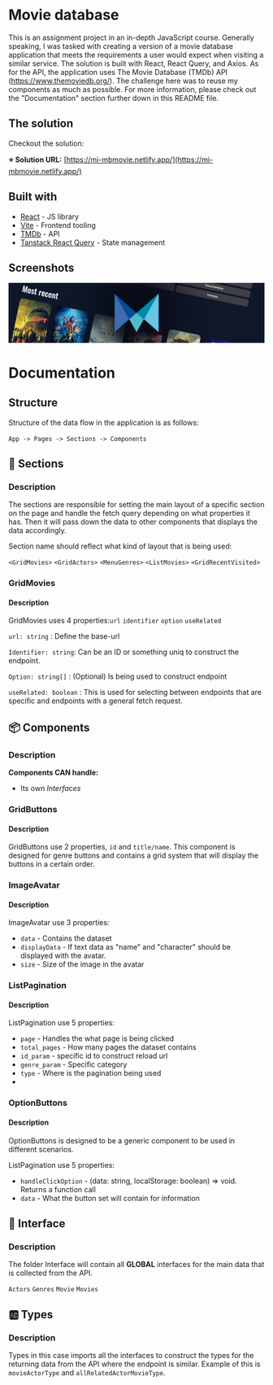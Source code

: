 # Movie database

This is an assignment project in an in-depth JavaScript course. Generally speaking, I was tasked with creating a version of a movie database application that meets the requirements a user would expect when visiting a similar service. The solution is built with React, React Query, and Axios. As for the API, the application uses The Movie Database (TMDb) API (https://www.themoviedb.org/). The challenge here was to reuse my components as much as possible. For more information, please check out the "Documentation" section further down in this README file.

## The solution

Checkout the solution:

**⭐ Solution URL:** [https://mi-mbmovie.netlify.app/](https://mi-mbmovie.netlify.app/)

## Built with

- [React](https://reactjs.org/) - JS library
- [Vite](https://vitejs.dev/) - Frontend tooling
- [TMDb](https://wwwthemoviedb.org/) - API
- [Tanstack React Query](https://tanstack.com/query/v3/) - State management

## Screenshots
![Project header](public/screenshots/prj-header.png)

# Documentation

## Structure
Structure of the data flow in the application is as follows:

``App -> Pages -> Sections -> Components``

##  📁 Sections
### Description
The sections are responsible for setting the main layout of a specific section on the page and handle the fetch query depending on what properties it has. Then it will pass down the data to other components that displays the data accordingly.

Section name should reflect what kind of layout that is being used:

``<GridMovies>``
``<GridActors>``
``<MenuGenres>``
``<ListMovies>``
``<GridRecentVisited>``

### GridMovies
#### Description
GridMovies uses 4 properties:``url``  ``identifier`` ``option`` ``useRelated``

``url: string`` : Define the base-url 

``Identifier: string``: Can be an ID or something uniq to construct the endpoint.

``Option: string[]`` : (Optional) Is being used to construct endpoint

``useRelated: boolean`` : This is used for selecting between endpoints that are specific and endpoints with a general fetch request.


## 📦 Components
### Description
**Components CAN handle:**
* Its own _Interfaces_

### GridButtons
#### Description
GridButtons use 2 properties, ``id``  and ``title/name``.
This component is designed for genre buttons and contains a grid system that will display the buttons in a certain order.

### ImageAvatar
#### Description
ImageAvatar use 3 properties:
* ``data`` - Contains the dataset
* ``displayData`` - If text data as "name" and "character" should be displayed with the avatar.
* ``size`` - Size of the image in the avatar

### ListPagination
#### Description
ListPagination use 5 properties:
* ``page`` - Handles the what page is being clicked
* ``total_pages`` - How many pages the dataset contains
* ``id_param`` - specific id to construct reload url
* ``genre_param`` - Specific category
* ``type`` - Where is the pagination being used
* 
### OptionButtons
#### Description
OptionButtons is designed to be a generic component to be used in different scenarios.

ListPagination use 5 properties:
* ``handleClickOption`` - (data: string, localStorage: boolean) => void. Returns a function call
* ``data`` - What the button set will contain for information

## 📝 Interface
### Description
The folder Interface will contain all **GLOBAL** interfaces for the main data that is collected from the API.

``Actors``
``Genres``
``Movie``
``Movies``

## 🆎 Types
### Description
Types in this case imports all the interfaces to construct the types for the returning data from the API where the endpoint is similar. Example of this is ``movieActorType`` and ``allRelatedActorMovieType``.
